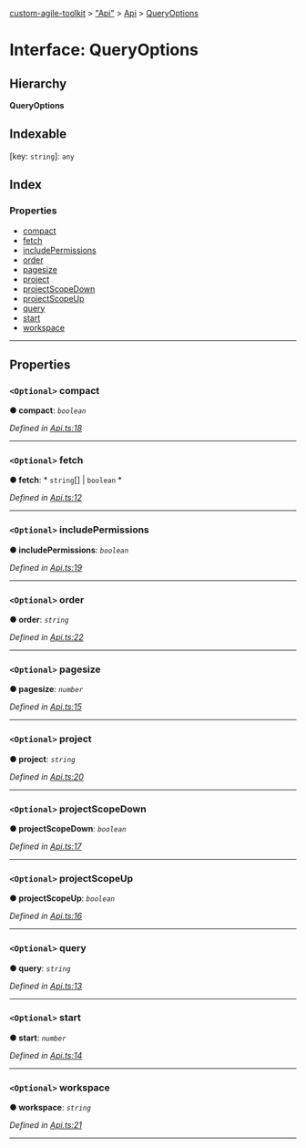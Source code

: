 [custom-agile-toolkit](../README.md) > ["Api"](../modules/_api_.md) > [Api](../modules/_api_.api.md) > [QueryOptions](../interfaces/_api_.api.queryoptions.md)

# Interface: QueryOptions

## Hierarchy

**QueryOptions**

## Indexable

\[key: `string`\]:&nbsp;`any`
## Index

### Properties

* [compact](_api_.api.queryoptions.md#compact)
* [fetch](_api_.api.queryoptions.md#fetch)
* [includePermissions](_api_.api.queryoptions.md#includepermissions)
* [order](_api_.api.queryoptions.md#order)
* [pagesize](_api_.api.queryoptions.md#pagesize)
* [project](_api_.api.queryoptions.md#project)
* [projectScopeDown](_api_.api.queryoptions.md#projectscopedown)
* [projectScopeUp](_api_.api.queryoptions.md#projectscopeup)
* [query](_api_.api.queryoptions.md#query)
* [start](_api_.api.queryoptions.md#start)
* [workspace](_api_.api.queryoptions.md#workspace)

---

## Properties

<a id="compact"></a>

### `<Optional>` compact

**● compact**: *`boolean`*

*Defined in [Api.ts:18](https://github.com/ferentchak/rally-node-sdk/blob/8064b9a/Api.ts#L18)*

___
<a id="fetch"></a>

### `<Optional>` fetch

**● fetch**: * `string`[] &#124; `boolean`
*

*Defined in [Api.ts:12](https://github.com/ferentchak/rally-node-sdk/blob/8064b9a/Api.ts#L12)*

___
<a id="includepermissions"></a>

### `<Optional>` includePermissions

**● includePermissions**: *`boolean`*

*Defined in [Api.ts:19](https://github.com/ferentchak/rally-node-sdk/blob/8064b9a/Api.ts#L19)*

___
<a id="order"></a>

### `<Optional>` order

**● order**: *`string`*

*Defined in [Api.ts:22](https://github.com/ferentchak/rally-node-sdk/blob/8064b9a/Api.ts#L22)*

___
<a id="pagesize"></a>

### `<Optional>` pagesize

**● pagesize**: *`number`*

*Defined in [Api.ts:15](https://github.com/ferentchak/rally-node-sdk/blob/8064b9a/Api.ts#L15)*

___
<a id="project"></a>

### `<Optional>` project

**● project**: *`string`*

*Defined in [Api.ts:20](https://github.com/ferentchak/rally-node-sdk/blob/8064b9a/Api.ts#L20)*

___
<a id="projectscopedown"></a>

### `<Optional>` projectScopeDown

**● projectScopeDown**: *`boolean`*

*Defined in [Api.ts:17](https://github.com/ferentchak/rally-node-sdk/blob/8064b9a/Api.ts#L17)*

___
<a id="projectscopeup"></a>

### `<Optional>` projectScopeUp

**● projectScopeUp**: *`boolean`*

*Defined in [Api.ts:16](https://github.com/ferentchak/rally-node-sdk/blob/8064b9a/Api.ts#L16)*

___
<a id="query"></a>

### `<Optional>` query

**● query**: *`string`*

*Defined in [Api.ts:13](https://github.com/ferentchak/rally-node-sdk/blob/8064b9a/Api.ts#L13)*

___
<a id="start"></a>

### `<Optional>` start

**● start**: *`number`*

*Defined in [Api.ts:14](https://github.com/ferentchak/rally-node-sdk/blob/8064b9a/Api.ts#L14)*

___
<a id="workspace"></a>

### `<Optional>` workspace

**● workspace**: *`string`*

*Defined in [Api.ts:21](https://github.com/ferentchak/rally-node-sdk/blob/8064b9a/Api.ts#L21)*

___

